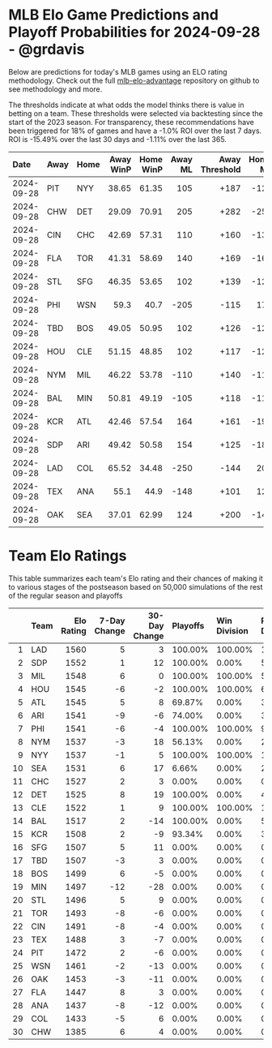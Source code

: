 # MLB Elo Game Predictions and Playoff Probabilities for 2024-09-28 - @grdavis
Below are predictions for today's MLB games using an ELO rating methodology. Check out the full [mlb-elo-advantage](https://github.com/grdavis/mlb-elo-advantage) repository on github to see methodology and more.

The thresholds indicate at what odds the model thinks there is value in betting on a team. These thresholds were selected via backtesting since the start of the 2023 season. For transparency, these recommendations have been triggered for 18% of games and have a -1.0% ROI over the last 7 days. ROI is -15.49% over the last 30 days and -1.11% over the last 365.

| Date       | Away   | Home   |   Away WinP |   Home WinP |   Away ML |   Away Threshold |   Home ML |   Home Threshold |
|:-----------|:-------|:-------|------------:|------------:|----------:|-----------------:|----------:|-----------------:|
| 2024-09-28 | PIT    | NYY    |       38.65 |       61.35 |       105 |             +187 |      -125 |             -124 |
| 2024-09-28 | CHW    | DET    |       29.09 |       70.91 |       205 |             +282 |      -250 |             -177 |
| 2024-09-28 | CIN    | CHC    |       42.69 |       57.31 |       110 |             +160 |      -130 |             -107 |
| 2024-09-28 | FLA    | TOR    |       41.31 |       58.69 |       140 |             +169 |      -166 |             -112 |
| 2024-09-28 | STL    | SFG    |       46.35 |       53.65 |       102 |             +139 |      -122 |             +107 |
| 2024-09-28 | PHI    | WSN    |       59.3  |       40.7  |      -205 |             -115 |       170 |             +173 |
| 2024-09-28 | TBD    | BOS    |       49.05 |       50.95 |       102 |             +126 |      -122 |             +118 |
| 2024-09-28 | HOU    | CLE    |       51.15 |       48.85 |       102 |             +117 |      -122 |             +127 |
| 2024-09-28 | NYM    | MIL    |       46.22 |       53.78 |      -110 |             +140 |      -110 |             +106 |
| 2024-09-28 | BAL    | MIN    |       50.81 |       49.19 |      -105 |             +118 |      -115 |             +126 |
| 2024-09-28 | KCR    | ATL    |       42.46 |       57.54 |       164 |             +161 |      -198 |             -108 |
| 2024-09-28 | SDP    | ARI    |       49.42 |       50.58 |       154 |             +125 |      -185 |             +119 |
| 2024-09-28 | LAD    | COL    |       65.52 |       34.48 |      -250 |             -144 |       205 |             +222 |
| 2024-09-28 | TEX    | ANA    |       55.1  |       44.9  |      -148 |             +101 |       124 |             +147 |
| 2024-09-28 | OAK    | SEA    |       37.01 |       62.99 |       124 |             +200 |      -148 |             -131 |

# Team Elo Ratings
This table summarizes each team's Elo rating and their chances of making it to various stages of the postseason based on 50,000 simulations of the rest of the regular season and playoffs

|    | Team   |   Elo Rating |   7-Day Change |   30-Day Change | Playoffs   | Win Division   | Reach Div. Rd.   | Reach CS   | Reach WS   | Win WS   |
|---:|:-------|-------------:|---------------:|----------------:|:-----------|:---------------|:-----------------|:-----------|:-----------|:---------|
|  1 | LAD    |         1560 |              5 |               3 | 100.00%    | 100.00%        | 100.00%          | 55.32%     | 31.85%     | 20.24%   |
|  2 | SDP    |         1552 |              1 |              12 | 100.00%    | 0.00%          | 57.35%           | 26.54%     | 14.49%     | 8.50%    |
|  3 | MIL    |         1548 |              6 |               0 | 100.00%    | 100.00%        | 57.38%           | 29.61%     | 13.86%     | 7.90%    |
|  4 | HOU    |         1545 |             -6 |              -2 | 100.00%    | 100.00%        | 64.20%           | 35.92%     | 20.05%     | 9.33%    |
|  5 | ATL    |         1545 |              5 |               8 | 69.87%     | 0.00%          | 31.03%           | 14.49%     | 7.15%      | 3.97%    |
|  6 | ARI    |         1541 |             -9 |              -6 | 74.00%     | 0.00%          | 31.72%           | 14.76%     | 6.72%      | 3.61%    |
|  7 | PHI    |         1541 |             -6 |              -4 | 100.00%    | 100.00%        | 98.98%           | 49.03%     | 21.33%     | 11.86%   |
|  8 | NYM    |         1537 |             -3 |              18 | 56.13%     | 0.00%          | 23.54%           | 10.25%     | 4.59%      | 2.42%    |
|  9 | NYY    |         1537 |             -1 |               5 | 100.00%    | 100.00%        | 100.00%          | 56.60%     | 31.00%     | 13.98%   |
| 10 | SEA    |         1531 |              6 |              17 | 6.66%      | 0.00%          | 2.72%            | 1.34%      | 0.66%      | 0.27%    |
| 11 | CHC    |         1527 |              2 |               3 | 0.00%      | 0.00%          | 0.00%            | 0.00%      | 0.00%      | 0.00%    |
| 12 | DET    |         1525 |              8 |              19 | 100.00%    | 0.00%          | 47.53%           | 21.58%     | 10.55%     | 4.05%    |
| 13 | CLE    |         1522 |              1 |               9 | 100.00%    | 100.00%        | 100.00%          | 47.86%     | 21.67%     | 8.33%    |
| 14 | BAL    |         1517 |              2 |             -14 | 100.00%    | 0.00%          | 52.18%           | 22.13%     | 10.34%     | 3.75%    |
| 15 | KCR    |         1508 |              2 |              -9 | 93.34%     | 0.00%          | 33.38%           | 14.56%     | 5.72%      | 1.80%    |
| 16 | SFG    |         1507 |              5 |              11 | 0.00%      | 0.00%          | 0.00%            | 0.00%      | 0.00%      | 0.00%    |
| 17 | TBD    |         1507 |             -3 |               3 | 0.00%      | 0.00%          | 0.00%            | 0.00%      | 0.00%      | 0.00%    |
| 18 | BOS    |         1499 |              6 |              -5 | 0.00%      | 0.00%          | 0.00%            | 0.00%      | 0.00%      | 0.00%    |
| 19 | MIN    |         1497 |            -12 |             -28 | 0.00%      | 0.00%          | 0.00%            | 0.00%      | 0.00%      | 0.00%    |
| 20 | STL    |         1496 |              5 |               9 | 0.00%      | 0.00%          | 0.00%            | 0.00%      | 0.00%      | 0.00%    |
| 21 | TOR    |         1493 |             -8 |              -6 | 0.00%      | 0.00%          | 0.00%            | 0.00%      | 0.00%      | 0.00%    |
| 22 | CIN    |         1491 |             -8 |              -4 | 0.00%      | 0.00%          | 0.00%            | 0.00%      | 0.00%      | 0.00%    |
| 23 | TEX    |         1488 |              3 |              -7 | 0.00%      | 0.00%          | 0.00%            | 0.00%      | 0.00%      | 0.00%    |
| 24 | PIT    |         1472 |              2 |              -6 | 0.00%      | 0.00%          | 0.00%            | 0.00%      | 0.00%      | 0.00%    |
| 25 | WSN    |         1461 |             -2 |             -13 | 0.00%      | 0.00%          | 0.00%            | 0.00%      | 0.00%      | 0.00%    |
| 26 | OAK    |         1453 |             -3 |             -11 | 0.00%      | 0.00%          | 0.00%            | 0.00%      | 0.00%      | 0.00%    |
| 27 | FLA    |         1447 |              8 |               3 | 0.00%      | 0.00%          | 0.00%            | 0.00%      | 0.00%      | 0.00%    |
| 28 | ANA    |         1437 |             -8 |             -12 | 0.00%      | 0.00%          | 0.00%            | 0.00%      | 0.00%      | 0.00%    |
| 29 | COL    |         1433 |             -5 |               6 | 0.00%      | 0.00%          | 0.00%            | 0.00%      | 0.00%      | 0.00%    |
| 30 | CHW    |         1385 |              6 |               4 | 0.00%      | 0.00%          | 0.00%            | 0.00%      | 0.00%      | 0.00%    |